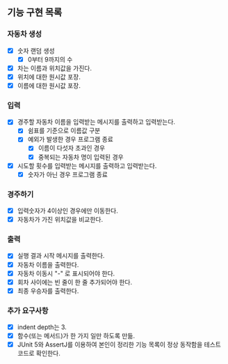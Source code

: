 ## 기능 구현 목록

### 자동차 생성
- [X] 숫자 랜덤 생성 
  - [X] 0부터 9까지의 수

- [X] 차는 이름과 위치값을 가진다.
- [X] 위치에 대한 원시값 포장.
- [X] 이름에 대한 원시값 포장.

### 입력
- [X] 경주할 자동차 이름을 입력받는 메시지를 출력하고 입력받는다.
  - [X] 쉼표를 기준으로 이름값 구분
  - [X] 예외가 발생한 경우 프로그램 종료
    - [X] 이름이 다섯자 초과인 경우
    - [X] 중복되는 자동차 명이 입력된 경우
- [X] 시도할 횟수를 입력받는 메시지를 출력하고 입력받는다.
  - [X] 숫자가 아닌 경우 프로그램 종료

### 경주하기
- [X] 입력숫자가 4이상인 경우에만 이동한다.
- [X] 자동차가 가진 위치값을 비교한다.

### 출력
- [X] 실행 결과 시작 메시지를 출력한다.
- [X] 자동차 이름을 출력한다.
- [X] 자동차 이동시 "-" 로 표시되어야 한다.
- [X] 회차 사이에는 빈 줄이 한 줄 추가되어야 한다.
- [X] 최종 우승자를 출력한다.

### 추가 요구사항
- [X] indent depth는 3.
- [X] 함수(또는 메서드)가 한 가지 일만 하도록 만듦.
- [X] JUnit 5와 AssertJ를 이용하여 본인이 정리한 기능 목록이 정상 동작함을 테스트 코드로 확인한다.
